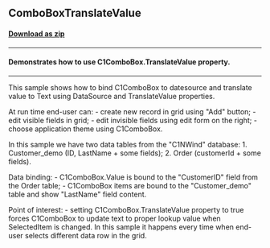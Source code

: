 ## ComboBoxTranslateValue
#### [Download as zip](https://minhaskamal.github.io/DownGit/#/home?url=https://github.com/GrapeCity/ComponentOne-WinForms-Samples/tree/master/NetFramework\Input\CS\ComboBoxTranslateValue\ComboBoxTranslateValue)
____
#### Demonstrates how to use C1ComboBox.TranslateValue property.
____
This sample shows how to bind C1ComboBox to datesource and translate value to Text using DataSource and TranslateValue properties. 

At run time end-user can: - create new record in grid using "Add" button; - edit visible fields in grid; - edit invisible fields using edit form on the right; - choose application theme using C1ComboBox. 

In this sample we have two data tables from the "C1NWind" database: 1. Customer_demo (ID, LastName + some fields); 2. Order (customerId + some fields). 

Data binding: - C1ComboBox.Value is bound to the "CustomerID" field from the Order table; - C1ComboBox items are bound to the "Customer_demo" table and show "LastName" field content. 

Point of interest: - setting C1ComboBox.TranslateValue property to true forces C1ComboBox to update text to proper lookup value when SelectedItem is changed. In this sample it happens every time when end-user selects different data row in the grid. 